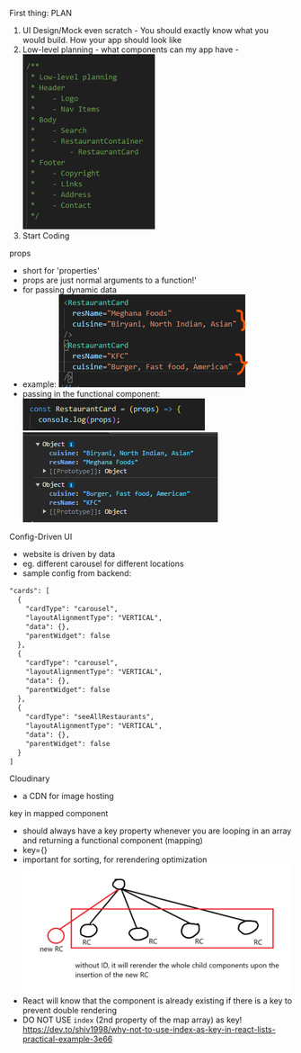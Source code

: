 First thing: PLAN
1. UI Design/Mock even scratch - You should exactly know what you would build. How your app should look like
2. Low-level planning - what components can my app have
    -![low-level-planning](image.png)
3. Start Coding

props
- short for 'properties'
- props are just normal arguments to a function!'
- for passing dynamic data
- example: ![props](image-1.png)
- passing in the functional component:
    ![props-in-functional-component](image-2.png)
    ![logging-of-props](image-3.png)


Config-Driven UI
- website is driven by data
- eg. different carousel for different locations
- sample config from backend:
```
"cards": [
  {
    "cardType": "carousel",
    "layoutAlignmentType": "VERTICAL",
    "data": {},
    "parentWidget": false
  },
  {
    "cardType": "carousel",
    "layoutAlignmentType": "VERTICAL",
    "data": {},
    "parentWidget": false
  },
  {
    "cardType": "seeAllRestaurants",
    "layoutAlignmentType": "VERTICAL",
    "data": {},
    "parentWidget": false
  }
]
```

Cloudinary
- a CDN for image hosting

key in mapped component
- should always have a key property whenever you are looping in an array and returning a functional component (mapping)
- key={<unique identifier>}
- important for sorting, for rerendering optimization
![no-key-rerendering](image-5.png)
- React will know that the component is already existing if there is a key to prevent double rendering
- DO NOT USE `index` (2nd property of the map array) as key! https://dev.to/shiv1998/why-not-to-use-index-as-key-in-react-lists-practical-example-3e66